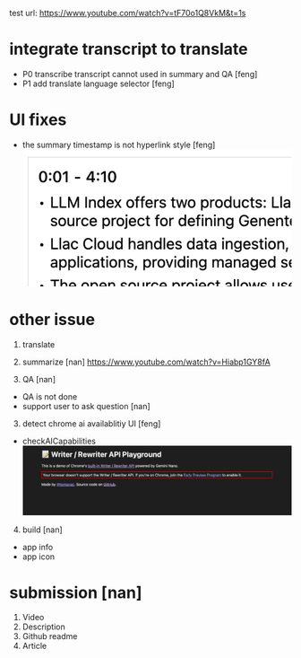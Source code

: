 test url: https://www.youtube.com/watch?v=tF70o1Q8VkM&t=1s

# integrate transcript to translate

- P0 transcribe transcript cannot used in summary and QA [feng]
- P1 add translate language selector [feng]

# UI fixes

- the summary timestamp is not hyperlink style [feng]
  ![alt text](image-3.png)

# other issue

1. translate

2. summarize [nan]
   https://www.youtube.com/watch?v=Hiabp1GY8fA

3. QA [nan]

- QA is not done
- support user to ask question [nan]

3. detect chrome ai availablitiy UI [feng]

- checkAICapabilities
  ![alt text](image-4.png)

4. build [nan]

- app info
- app icon

# submission [nan]

1. Video
2. Description
3. Github readme
4. Article
